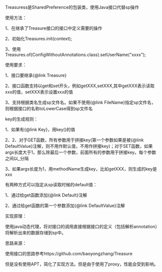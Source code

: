 Treasuress是SharedPreference的包装类，使用Java接口代替sp操作


使用方法：

1、在继承了Treasure接口的接口中定义需要的操作

2、初始化Treasures.init(context);

3、使用Treasures.of(ConfigWithoutAnnotations.class).setUserName("xxxx");


使用要求：

1、接口要继承{@link Treasure}

2、接口函数支持以get和set开头，例如getXXX,setXXX,其中getXXX表示读取xxx的值，setXXX表示设置xxx的值

3、支持根据类名生成sp文件名。如果不使用{@link FileName}指定sp文件名，则根据接口的名称toLowerCase得到sp文件名


key的生成规则：

1、如果有{@link Key}，用key()的值

2、2、对于GET函数，所有参数用于拼接key(第一个参数如果是被{@link DefaultValue}注解，则不用作默认值，不用作拼接key)；对于SET函数，如果args长度大于1，那么除最后一个参数，前面所有的参数用于拼接key。每个参数之间以_分隔

3、如果args长度为1，用methodName生成key，比如getXXX，则生成的key是xxx


有两种方式可以指定从sp读取时候的default值：

1、通过给get函数添加{@link Default}注解

2、通过给get函数的第一个参数添加{@link DefaultValue}注解


实现原理：

使用java动态代理，将对接口的调用直接根据接口的定义（包括解析annotation）将解析出来的数据存储到sp中。


思路来源：

使用接口的思路参考https://github.com/baoyongzhang/Treasure

但是没有使用APT，简化了实现方法。但是由于使用了proxy，性能会受到影响。
